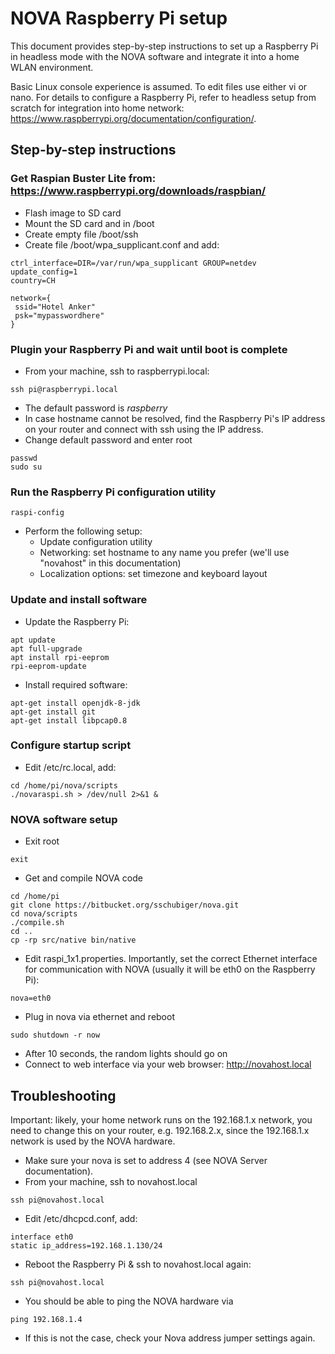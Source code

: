 # NOVA Raspberry Pi setup

This document provides step-by-step instructions to set up a Raspberry Pi in headless mode with the NOVA software and integrate it into a home WLAN environment.

Basic Linux console experience is assumed. To edit files use either vi or nano. For details to configure a Raspberry Pi, refer to
headless setup from scratch for integration into home network: <https://www.raspberrypi.org/documentation/configuration/>.

## Step-by-step instructions

### Get Raspian Buster Lite from: <https://www.raspberrypi.org/downloads/raspbian/>

* Flash image to SD card
* Mount the SD card and in /boot
* Create empty file /boot/ssh
* Create file /boot/wpa_supplicant.conf and add:

```
ctrl_interface=DIR=/var/run/wpa_supplicant GROUP=netdev
update_config=1
country=CH

network={
 ssid="Hotel Anker"
 psk="mypasswordhere"
}
```

### Plugin your Raspberry Pi and wait until boot is complete

* From your machine, ssh to raspberrypi.local:

```
ssh pi@raspberrypi.local
```

* The default password is _raspberry_
* In case hostname cannot be resolved, find the Raspberry Pi's IP address on your router and connect with ssh using the IP address.
* Change default password and enter root

```
passwd
sudo su
```

### Run the Raspberry Pi configuration utility

```
raspi-config
```

* Perform the following setup:
  * Update configuration utility
  * Networking: set hostname to any name you prefer (we'll use "novahost" in this documentation)
  * Localization options: set timezone and keyboard layout

### Update and install software

* Update the Raspberry Pi:

```
apt update
apt full-upgrade
apt install rpi-eeprom
rpi-eeprom-update
```

* Install required software:

```
apt-get install openjdk-8-jdk
apt-get install git
apt-get install libpcap0.8
```

### Configure startup script

* Edit /etc/rc.local, add:

```
cd /home/pi/nova/scripts
./novaraspi.sh > /dev/null 2>&1 &
```

### NOVA software setup

* Exit root

```
exit
```

* Get and compile NOVA code

```
cd /home/pi
git clone https://bitbucket.org/sschubiger/nova.git
cd nova/scripts
./compile.sh
cd ..
cp -rp src/native bin/native
```

* Edit raspi_1x1.properties. Importantly, set the correct Ethernet interface for communication with NOVA (usually it will be eth0 on the Raspberry Pi):

```
nova=eth0
```

* Plug in nova via ethernet and reboot

```
sudo shutdown -r now
```

* After 10 seconds, the random lights should go on
* Connect to web interface via your web browser: http://novahost.local

## Troubleshooting

Important: likely, your home network runs on the 192.168.1.x network, you need to change this on your router, e.g. 192.168.2.x, since the 192.168.1.x network is used by the NOVA hardware.

* Make sure your nova is set to address 4 (see NOVA Server documentation).
* From your machine, ssh to novahost.local

```
ssh pi@novahost.local
```

* Edit /etc/dhcpcd.conf, add:

```
interface eth0
static ip_address=192.168.1.130/24
```

* Reboot the Raspberry Pi & ssh to novahost.local again:

```
ssh pi@novahost.local
```

* You should be able to ping the NOVA hardware via

```
ping 192.168.1.4
```

* If this is not the case, check your Nova address jumper settings again.
